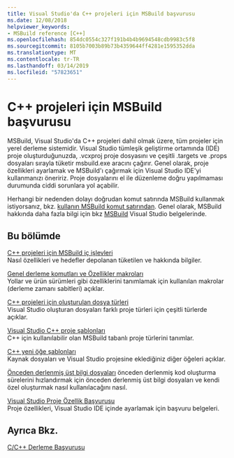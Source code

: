 ```yaml
---
title: Visual Studio'da C++ projeleri için MSBuild başvurusu
ms.date: 12/08/2018
helpviewer_keywords:
- MSBuild reference [C++]
ms.openlocfilehash: 854dc0554c327f191b4b4b9694548cdb9983c5f8
ms.sourcegitcommit: 8105b7003b89b73b4359644ff4281e1595352dda
ms.translationtype: MT
ms.contentlocale: tr-TR
ms.lasthandoff: 03/14/2019
ms.locfileid: "57823651"
---
```

# <a name="msbuild-reference-for-c-projects"></a>C++ projeleri için MSBuild başvurusu

MSBuild, Visual Studio'da C++ projeleri dahil olmak üzere, tüm projeler için yerel derleme sistemidir. Visual Studio tümleşik geliştirme ortamında (IDE) proje oluşturduğunuzda, .vcxproj proje dosyasını ve çeşitli .targets ve .props dosyaları sırayla tüketir msbuild.exe aracını çağırır. Genel olarak, proje özellikleri ayarlamak ve MSBuild'ı çağırmak için Visual Studio IDE'yi kullanmanızı öneririz. Proje dosyalarını el ile düzenleme doğru yapılmaması durumunda ciddi sorunlara yol açabilir.

Herhangi bir nedenden dolayı doğrudan komut satırında MSBuild kullanmak istiyorsanız, bkz. [kullanın MSBuild komut satırından](../msbuild-visual-cpp.md). Genel olarak, MSBuild hakkında daha fazla bilgi için bkz [MSBuild](/visualstudio/msbuild/msbuild) Visual Studio belgelerinde.

## <a name="in-this-section"></a>Bu bölümde

[C++ projeleri için MSBuild iç işlevleri](msbuild-visual-cpp-overview.md)<br/>
Nasıl özellikleri ve hedefler depolanan tüketilen ve hakkında bilgiler.

[Genel derleme komutları ve Özellikler makroları](common-macros-for-build-commands-and-properties.md)<br/>
Yollar ve ürün sürümleri gibi özelliklerini tanımlamak için kullanılan makrolar (derleme zamanı sabitleri) açıklar.

[C++ projeleri için oluşturulan dosya türleri](file-types-created-for-visual-cpp-projects.md)<br/>
Visual Studio oluşturan dosyaları farklı proje türleri için çeşitli türlerde açıklar.

[Visual Studio C++ proje şablonları](visual-cpp-project-types.md)<br>
C++ için kullanılabilir olan MSBuild tabanlı proje türlerini tanımlar.

[C++ yeni öğe şablonları](using-visual-cpp-add-new-item-templates.md)<br>
Kaynak dosyaları ve Visual Studio projesine eklediğiniz diğer öğeleri açıklar.

[Önceden derlenmiş üst bilgi dosyaları](../creating-precompiled-header-files.md) önceden derlenmiş kod oluşturma sürelerini hızlandırmak için önceden derlenmiş üst bilgi dosyaları ve kendi özel oluşturmak nasıl kullanılacağını nasıl.

[Visual Studio Proje Özellik Başvurusu](property-pages-visual-cpp.md)<br/>
Proje özellikleri, Visual Studio IDE içinde ayarlamak için başvuru belgeleri.

## <a name="see-also"></a>Ayrıca Bkz.

[C/C++ Derleme Başvurusu](c-cpp-building-reference.md)